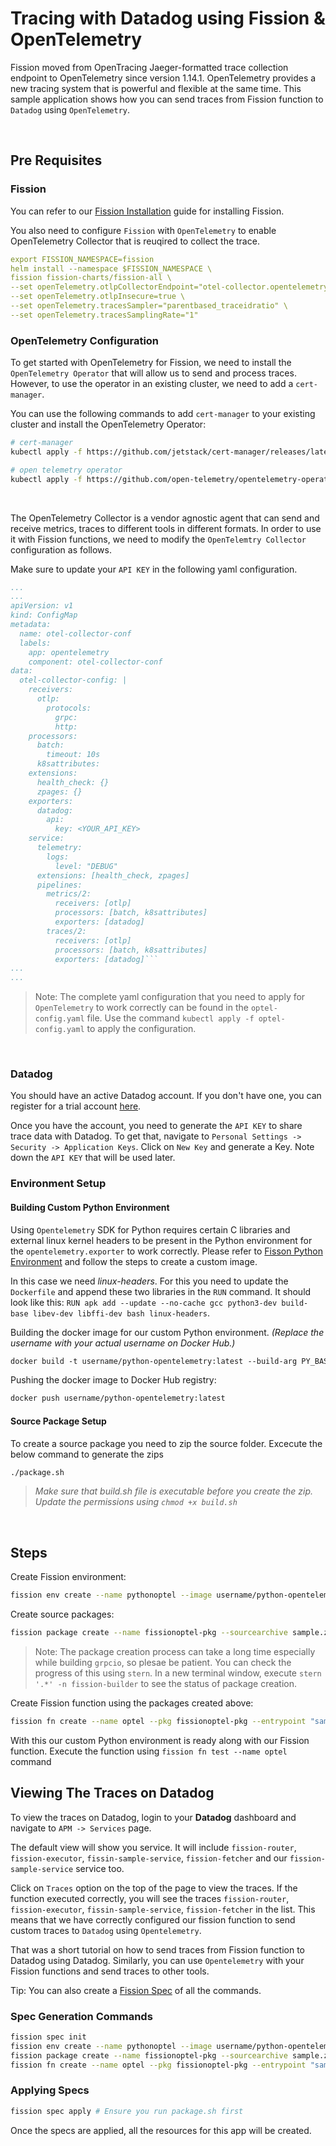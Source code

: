 # Tracing with Datadog using Fission & OpenTelemetry

Fission moved from OpenTracing Jaeger-formatted trace collection endpoint to OpenTelemetry since version 1.14.1.
OpenTelemetry provides a new tracing system that is powerful and flexible at the same time.
This sample application shows how you can send traces from Fission function to `Datadog` using `OpenTelemetry`.

<br>

## Pre Requisites

### Fission

You can refer to our [Fission Installation](https://fission.io/docs/installation/) guide for installing Fission.

You also need to configure `Fission` with `OpenTelemetry` to enable OpenTelemetry Collector that is reuqired to collect the trace.

```yaml
export FISSION_NAMESPACE=fission
helm install --namespace $FISSION_NAMESPACE \
fission fission-charts/fission-all \
--set openTelemetry.otlpCollectorEndpoint="otel-collector.opentelemetry-operator-system.svc:4317" \
--set openTelemetry.otlpInsecure=true \
--set openTelemetry.tracesSampler="parentbased_traceidratio" \
--set openTelemetry.tracesSamplingRate="1"

```

### OpenTelemetry Configuration

To get started with OpenTelemetry for Fission, we need to install the `OpenTelemetry Operator` that will allow us to send and process traces.
However, to use the operator in an existing cluster, we need to add a `cert-manager`.

You can use the following commands to add `cert-manager` to your existing cluster and install the OpenTelemetry Operator:

```bash
# cert-manager
kubectl apply -f https://github.com/jetstack/cert-manager/releases/latest/download/cert-manager.yaml

# open telemetry operator
kubectl apply -f https://github.com/open-telemetry/opentelemetry-operator/releases/latest/download/opentelemetry-operator.yaml
```

<br>

The OpenTelemetry Collector is a vendor agnostic agent that can send and receive metrics, traces to different tools in different formats.
In order to use it with Fission functions, we need to modify the `OpenTelemtry Collector` configuration as follows.

Make sure to update your `API KEY` in the following yaml configuration.

```yaml
...
...
apiVersion: v1
kind: ConfigMap
metadata:
  name: otel-collector-conf
  labels:
    app: opentelemetry
    component: otel-collector-conf
data:
  otel-collector-config: |
    receivers:
      otlp:
        protocols:
          grpc:
          http:
    processors:
      batch:
        timeout: 10s
      k8sattributes:
    extensions:
      health_check: {}
      zpages: {}
    exporters:
      datadog:
        api:
          key: <YOUR_API_KEY>
    service:
      telemetry:
        logs:
          level: "DEBUG"
      extensions: [health_check, zpages]
      pipelines:
        metrics/2:
          receivers: [otlp]
          processors: [batch, k8sattributes]
          exporters: [datadog]
        traces/2:
          receivers: [otlp]
          processors: [batch, k8sattributes]
          exporters: [datadog]```
...
...
```

> Note: The complete yaml configuration that you need to apply for `OpenTelemetry` to work correctly can be found in the `optel-config.yaml` file.
> Use the command `kubectl apply -f optel-config.yaml` to apply the configuration.

<br>

### Datadog

You should have an active Datadog account. If you don't have one, you can register for a trial account [here](https://www.datadoghq.com/).

Once you have the account, you need to generate the `API KEY` to share trace data with Datadog.
To get that, navigate to `Personal Settings -> Security -> Application Keys`.
Click on `New Key` and generate a Key.
Note down the `API KEY` that will be used later.
<br>

### Environment Setup


#### Building Custom Python Environment

Using `Opentelemetry` SDK for Python requires certain C libraries and external linux kernel headers to be present in the Python environment for the `opentelemetry.exporter` to work correctly.
Please refer to [Fisson Python Environment](https://github.com/fission/environments/tree/master/python) and follow the steps to create a custom image.

In this case we need *linux-headers*.
For this you need to update the `Dockerfile` and append these two libraries in the `RUN` command.
It should look like this: `RUN apk add --update --no-cache gcc python3-dev build-base libev-dev libffi-dev bash linux-headers`.

Building the docker image for our custom Python environment. *(Replace the username with your actual username on Docker Hub.)*

``` dockerfile
docker build -t username/python-opentelemetry:latest --build-arg PY_BASE_IMG=3.7-alpine -f Dockerfile .
```

Pushing the docker image to Docker Hub registry:

``` dockerfile
docker push username/python-opentelemetry:latest
```

#### Source Package Setup

To create a source package you need to zip the source folder. Excecute the below command to generate the zips

```bash
./package.sh
```

> *Make sure that build.sh file is executable before you create the zip. Update the permissions using `chmod +x build.sh`*
  
<br>

## Steps

Create Fission environment:

```bash
fission env create --name pythonoptel --image username/python-opentelemetry --builder fission/python-builder:latest
```

Create source packages:

```bash
fission package create --name fissionoptel-pkg --sourcearchive sample.zip --env pythonoptel --buildcmd "./build.sh"
```
> Note: The package creation process can take a long time especially while building `grpcio`, so plesae be patient.
> You can check the progress of this using `stern`.
> In a new terminal window, execute `stern '.*' -n fission-builder` to see the status of package creation.

Create Fission function using the packages created above:

```bash
fission fn create --name optel --pkg fissionoptel-pkg --entrypoint "sample.main"
```

With this our custom Python environment is ready along with our Fission function.
Execute the function using `fission fn test --name optel` command
<br>

## Viewing The Traces on Datadog

To view the traces on Datadog, login to your **Datadog** dashboard and navigate to `APM -> Services` page.

The default view will show you service.
It will include `fission-router`, `fission-executor`, `fissin-sample-service`, `fission-fetcher` and our `fission-sample-service` service too.

Click on `Traces` option on the top of the page to view the traces.
If the function executed correctly, you will see the traces `fission-router`, `fission-executor`, `fissin-sample-service`, `fission-fetcher` in the list.
This means that we have correctly configured our fission function to send custom traces to `Datadog` using `Opentelemetry`.

That was a short tutorial on how to send traces from Fission function to Datadog using Datadog.
Similarly, you can use `Opentelemetry` with your Fission functions and send traces to other tools.

Tip: You can also create a [Fission Spec](https://fission.io/docs/usage/spec/) of all the commands.
<br>

### Spec Generation Commands

```bash
fission spec init
fission env create --name pythonoptel --image username/python-opentelemetry  --builder fission/python-builder:latest --spec
fission package create --name fissionoptel-pkg --sourcearchive sample.zip --env pythonoptel --buildcmd "./build.sh" --spec
fission fn create --name optel --pkg fissionoptel-pkg --entrypoint "sample.main" --spec
```

### Applying Specs

```bash
fission spec apply # Ensure you run package.sh first
```

Once the specs are applied, all the resources for this app will be created.

